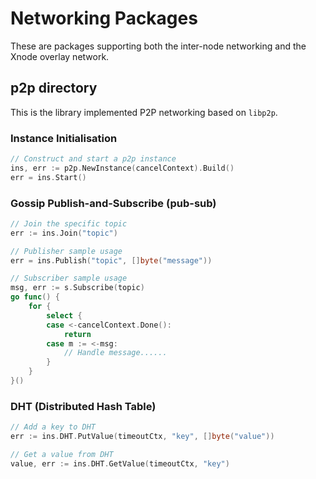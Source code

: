 # Networking Packages

These are packages supporting both the inter-node networking and the Xnode overlay network.

## p2p directory

This is the library implemented P2P networking based on `libp2p`.

### Instance Initialisation

```go
// Construct and start a p2p instance
ins, err := p2p.NewInstance(cancelContext).Build()
err = ins.Start()
```

### Gossip Publish-and-Subscribe (pub-sub)

```go
// Join the specific topic
err := ins.Join("topic")

// Publisher sample usage
err = ins.Publish("topic", []byte("message"))

// Subscriber sample usage
msg, err := s.Subscribe(topic)
go func() {
    for {
        select {
        case <-cancelContext.Done():
            return
        case m := <-msg:
            // Handle message......
        }
    }
}()
```

### DHT (Distributed Hash Table)

```go
// Add a key to DHT
err := ins.DHT.PutValue(timeoutCtx, "key", []byte("value"))

// Get a value from DHT
value, err := ins.DHT.GetValue(timeoutCtx, "key")
```
